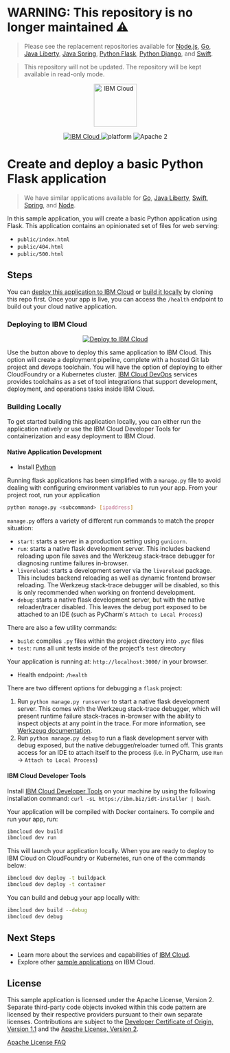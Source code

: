 # WARNING: This repository is no longer maintained :warning:

> Please see the replacement repositories available for [Node.js](https://github.com/IBM/node-express-app), [Go](https://github.com/IBM/go-gin-app), [Java Liberty](https://github.com/IBM/java-liberty-app), [Java Spring](https://github.com/IBM/java-spring-app), [Python Flask](https://github.com/IBM/python-flask-app), [Python Django](https://github.com/IBM/python-django-app), and [Swift](https://github.com/IBM/swift-kitura-app).

> This repository will not be updated. The repository will be kept available in read-only mode.

<p align="center">
    <a href="https://cloud.ibm.com">
        <img src="https://landscape.cncf.io/logos/ibm-cloud.svg" height="100" alt="IBM Cloud">
    </a>
</p>


<p align="center">
    <a href="https://cloud.ibm.com">
    <img src="https://img.shields.io/badge/IBM%20Cloud-powered-blue.svg" alt="IBM Cloud">
    </a>
    <img src="https://img.shields.io/badge/platform-python-lightgrey.svg?style=flat" alt="platform">
    <img src="https://img.shields.io/badge/license-Apache2-blue.svg?style=flat" alt="Apache 2">
</p>


# Create and deploy a basic Python Flask application

> We have similar applications available for [Go](https://github.com/IBM/go-starter), [Java Liberty](https://github.com/IBM/java-liberty-starter), [Swift](https://github.com/IBM/swift-starter), [Spring](https://github.com/IBM/spring-starter), and [Node](https://github.com/IBM/nodejs-starter).

In this sample application, you will create a basic Python application using Flask. This application contains an opinionated set of files for web serving:

- `public/index.html`
- `public/404.html`
- `public/500.html`

## Steps

You can [deploy this application to IBM Cloud](https://cloud.ibm.com/developer/appservice/create-app?navMode=starterkits) or [build it locally](#building-locally) by cloning this repo first.  Once your app is live, you can access the `/health` endpoint to build out your cloud native application.

### Deploying to IBM Cloud

<p align="center">
    <a href="https://cloud.ibm.com/developer/appservice/create-app?navMode=starterkits">
    <img src="https://cloud.ibm.com/devops/setup/deploy/button_x2.png" alt="Deploy to IBM Cloud">
    </a>
</p>

Use the button above to deploy this same application to IBM Cloud.  This option will create a deployment pipeline, complete with a hosted Git lab project and devops toolchain.  You will have the option of deploying to either CloudFoundry or a Kubernetes cluster. [IBM Cloud DevOps](https://www.ibm.com/cloud-computing/bluemix/devops) services provides toolchains as a set of tool integrations that support development, deployment, and operations tasks inside IBM Cloud. 


### Building Locally

To get started building this application locally, you can either run the application natively or use the IBM Cloud Developer Tools for containerization and easy deployment to IBM Cloud.

#### Native Application Development

* Install [Python](https://www.python.org/downloads/)
 
Running flask applications has been simplified with a `manage.py` file to avoid dealing with configuring environment variables to run your app.  From your project root, run your application
```bash
python manage.py <subcommand> [ipaddress]
```

`manage.py` offers a variety of different run commands to match the proper situation:
* `start`: starts a server in a production setting using `gunicorn`.
* `run`: starts a native flask development server. This includes backend reloading upon file saves and the Werkzeug stack-trace debugger for diagnosing runtime failures in-browser.
* `livereload`: starts a development server via the `livereload` package. This includes backend reloading as well as dynamic frontend browser reloading. The Werkzeug stack-trace debugger will be disabled, so this is only recommended when working on frontend development.
* `debug`: starts a native flask development server, but with the native reloader/tracer disabled. This leaves the debug port exposed to be attached to an IDE (such as PyCharm's `Attach to Local Process`)

There are also a few utility commands:
* `build`: compiles `.py` files within the project directory into `.pyc` files
* `test`: runs all unit tests inside of the project's `test` directory

Your application is running at: `http://localhost:3000/` in your browser.
- Health endpoint: `/health`

There are two different options for debugging a `flask` project:
1. Run `python manage.py runserver` to start a native flask development server. This comes with the Werkzeug stack-trace debugger, which will present runtime failure stack-traces in-browser with the ability to inspect objects at any point in the trace. For more information, see [Werkzeug documentation](http://werkzeug.pocoo.org/).
2. Run `python manage.py debug` to run a flask development server with debug exposed, but the native debugger/reloader turned off. This grants access for an IDE to attach itself to the process (i.e. in PyCharm, use `Run` -> `Attach to Local Process`)

#### IBM Cloud Developer Tools

Install [IBM Cloud Developer Tools](https://cloud.ibm.com/docs/cli/index.html#overview) on your machine by using the following installation command: `curl -sL https://ibm.biz/idt-installer | bash`.

Your application will be compiled with Docker containers. To compile and run your app, run:

```bash
ibmcloud dev build
ibmcloud dev run
```

This will launch your application locally.  When you are ready to deploy to IBM Cloud on CloudFoundry or Kubernetes, run one of the commands below:

```bash
ibmcloud dev deploy -t buildpack
ibmcloud dev deploy -t container
```

You can build and debug your app locally with:

```bash
ibmcloud dev build --debug
ibmcloud dev debug
```

## Next Steps
* Learn more about the services and capabilities of [IBM Cloud](https://cloud.ibm.com).
* Explore other [sample applications](https://cloud.ibm.com/developer/appservice/starter-kits) on IBM Cloud.

## License

This sample application is licensed under the Apache License, Version 2. Separate third-party code objects invoked within this code pattern are licensed by their respective providers pursuant to their own separate licenses. Contributions are subject to the [Developer Certificate of Origin, Version 1.1](https://developercertificate.org/) and the [Apache License, Version 2](https://www.apache.org/licenses/LICENSE-2.0.txt).

[Apache License FAQ](https://www.apache.org/foundation/license-faq.html#WhatDoesItMEAN)
